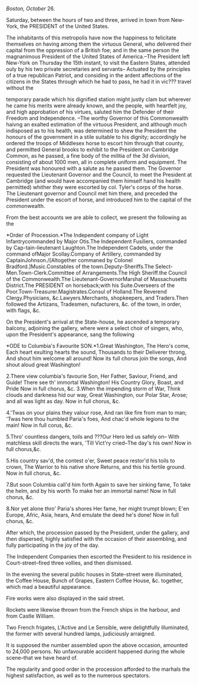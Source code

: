 *Boston, October* 26.Saturday, between the hours of two and three, arrived in town from New-York,
                    the PRESIDENT of the United States.The inhabitants of this metropolis have now the happiness to
                    felicitate themselves on having among them the virtuous General, who
                    delivered their capital from the oppression of a British foe; and in
                    the same person the magnanimous President of the United States
                    of America.–The President left New-York on Thursday the 15th
                    instant, to visit the Eastern States, attended ouly by his
                    two private secretaries and servants– Actuated by the principles of
                    a true republican Patriot, and considing in the ardent
                    affections of the citizens in the States through which he had to pass,
                    he had it in vic??? travel without
                    thetemporary parade which his dignified station might justly clam but
                    wherever he came his merits were already known, and the people, with
                    heartfelt joy, and high approbation of his virtues, saluted him the
                    Defender of their Freedom and Independence. –The worthy Governor of
                    this Commonwealth haivng an exalted estimation of the virtuous President, and although much indisposed as to his health, was
                    determined to shew the President the honours of the government in a stile
                    suitable to his dignity; accordingly he ordered the troops of
                    Middlesex horse to escort him through that county, and
                    permitted General brooks to exhibit to the President on Cambridge Common,
                    as he passed, a fine body of the militia of the 3d division,
                    consisting of about 1000 men, all in complete uniform and
                    equipment. The President was honoured with a salute as he passed
                    them. The Governor requested the Lieutenant Governor and the Council,
                    to meet the President at Cambridge (and would have accompanied them himself
                    hand his health permitted) whither they were escorted by col. Tyler's
                    corps of the horse. The Lieutenant governor and Council met him
                    there, and preceded the President under the escort of horse, and
                    introduced him to the capital of the commonwealth.From the best accounts we are able to collect, we present the following as
                    the*Order of Procession.*The Independent company of Light Infantrycommanded by Major Otis.The Independent Fusiliers, commanded by Cap-tain-lieutenant Laughton.The Independent Cadets, under the command ofMajor Scollay.Company of Artillery, commanded by CaptainJohnson./[Altogether commaned by Colonel Bradford.]Music.Constables of the town.Deputy-Sheriffs.The Select-Men.Town-Clerk.Committee of Arrangements.The High Sheriff.the Council of the Commonwealth.The Lieutenant-GovernorMarshal of Massachusetts District.The PRESIDENT on horseback;with his Suite.Overseers of the Poor.Town-Treasurer.Magistrates.Consul of Holland.The Reverend Clergy.Physicians, &c.Lawyers.Merchants, shopkeepers, and Traders.Then followed the Artizans, Tradesmen, nufacturers, &c. of the
                    town, in order, with flags, &c.On the President's arrival at the State-house, he ascended a temporary
                    balcony, adjoining the gallery, where were a select choir of singers, who,
                    upon the President's appearance, sang the following*ODE to Columbia's Favourite
                        SON.*1.Great Washington, The Hero's come, Each
                    heart exulting hearts the sound, Thousands to their Deliverer throng,
                    And shout him welcome all around! Now its full chorus join the songs,
                    And shout aloud great Washington!2.There view columbia's favourie Son, Her Father, Saviour, Friend, and
                    Guide! There see th' immortal Washington!
                    His Country Glory, Boast, and Pride Now in full chorus, &c. 3.When the impending storm of War, Think clouds and darkness hid our
                    way, Great Washington, our Polar Star,
                    Arose; and all was light as day. Now in full chorus, &c.4.'Twas on your plains they valour rose, And ran like fire from man to
                    man; 'Twas here thou humbled Paria's foes, And chac'd whole legions to
                    the main! Now in full corus, &c.5.Thro' countless dangers, toils and ???Our Hero led us safely on– With matchless skill directs the
                    wars, 'Till Vict'ry cried–The day's his own! Now in full
                    chorus,&c.5.His country sav'd, the contest o'er, Sweet peace restor'd his toils to
                    crown, The Warrior to his native shore Returns, and this his fertile
                    ground. Now in full chorus, &c.7.But soon Columbia call'd him forth Again to save her sinking fame,
                    To take the helm, and by his worth To make her an immortal name!
                    Now in full chorus, &c.8.Nor yet alone thro' Paria's shores Her fame, her might trumpt blown;
                    E'en Europe, Afric, Asia, hears, And emulate the deed he's done!
                    Now in full chorus, &c.After which, the procession passed by the President, under the
                    gallery, and then dispersed, highly satisfied with the occasion
                    of their assembling, and fully participating in the joy of the day.The Independent Companies then escorted the President to his residence in
                    Court-street–fired three vollies, and then dismissed.In the evening the several public houses in State-street were illuminated,
                    the Coffee House, Bunch of Grapes, Eastern Coffee House, &c.
                    together, which mad a beautiful appearance.Fire works were also displayed in the said street.Rockets were likewise thrown from the French ships in the harbour, and from
                    Castle William.Two French frigates, L'Active and Le Sensible, were delightfully
                    illuminated, the former with several hundred lamps, judiciously arraigned.It is supposed the number assembled upon the above occasion, amounted to
                    24,000 persons. No unfavourable accident happened during the whole
                    scene–that we have heard of.The regularity and good order in the procession afforded to the
                    marhals the highest satisfaction, as well as to the numerous
                    spectators.